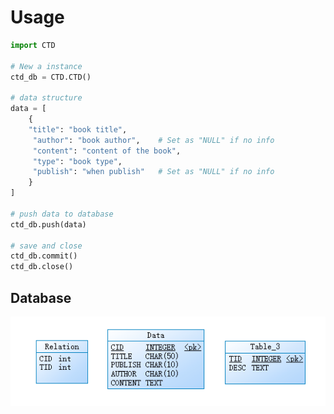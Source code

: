 # Usage
```python
import CTD

# New a instance
ctd_db = CTD.CTD()

# data structure
data = [
    {
    "title": "book title",
     "author": "book author",    # Set as "NULL" if no info
     "content": "content of the book",
     "type": "book type",
     "publish": "when publish"   # Set as "NULL" if no info
    }  
]

# push data to database
ctd_db.push(data)

# save and close
ctd_db.commit()
ctd_db.close()

```

## Database

![Snipaste_2022-06-15_20-30-33](pic/Snipaste_2022-06-15_20-30-33-16553433855314.png)